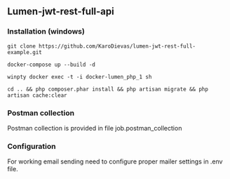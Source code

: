## Lumen-jwt-rest-full-api

### Installation (windows)
`git clone https://github.com/KaroDievas/lumen-jwt-rest-full-example.git`

`docker-compose up --build -d`

`winpty docker exec -t -i docker-lumen_php_1 sh`

`cd .. && php composer.phar install && php artisan migrate && php artisan cache:clear`

### Postman collection

Postman collection is provided in file job.postman_collection

### Configuration

For working email sending need to configure proper mailer settings in .env file.
